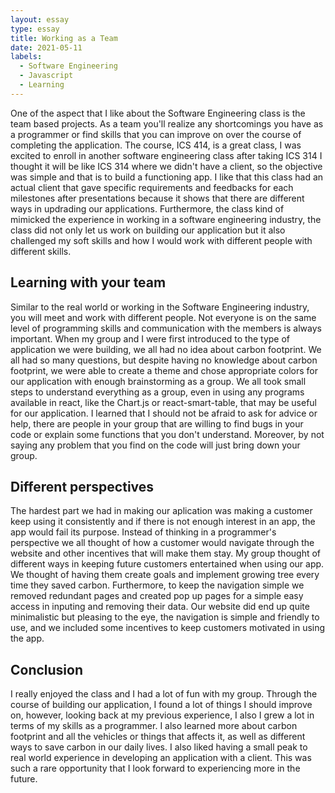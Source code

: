 ```yaml
---
layout: essay
type: essay
title: Working as a Team
date: 2021-05-11
labels:
  - Software Engineering
  - Javascript
  - Learning
---
```


One of the aspect that I like about the Software Engineering class is the team based projects. As a team you'll realize any shortcomings you have as a programmer or find skills that you can improve on over the course of completing the application. The course, ICS 414, is a great class, I was excited to enroll in another software engineering class after taking ICS 314 I thought it will be like ICS 314 where we didn't have a client, so the objective was simple and that is to build a functioning app. I like that this class had an actual client that gave specific requirements and feedbacks for each milestones after presentations because it shows that there are different ways in updrading our applications. Furthermore, the class kind of mimicked the experience in working in a software engineering industry, the class did not only let us work on building our application but it also challenged my soft skills and how I would work with different people with different skills. 

## Learning with your team
Similar to the real world or working in the Software Engineering industry, you will meet and work with different people. Not everyone is on the same level of programming skills and communication with the members is always important. When my group and I were first introduced to the type of application we were building, we all had no idea about carbon footprint. We all had so many questions, but despite having no knowledge about carbon footprint, we were able to create a theme and chose appropriate colors for our application with enough brainstorming as a group. We all took small steps to understand everything as a group, even in using any programs available in react, like the Chart.js or react-smart-table, that may be useful for our application. I learned that I should not be afraid to ask for advice or help, there are people in your group that are willing to find bugs in your code or explain some functions that you don't understand. Moreover, by not saying any problem that you find on the code will just bring down your group.

## Different perspectives 
The hardest part we had in making our aplication was making a customer keep using it consistently and if there is not enough interest in an app, the app would fail its purpose. Instead of thinking in a programmer's perspective we all thought of how a customer would navigate through the website and other incentives that will make them stay. My group thought of different ways in keeping future customers entertained when using our app. We thought of having them create goals and implement growing tree every time they saved carbon. Furthermore, to keep the navigation simple we removed redundant pages and created pop up pages for a simple easy access in inputing and removing their data. Our website did end up quite minimalistic but pleasing to the eye, the navigation is simple and friendly to use, and we included some incentives to keep customers motivated in using the app. 

## Conclusion 
I really enjoyed the class and I had a lot of fun with my group. Through the course of building our application, I found a lot of things I should improve on, however, looking back at my previous experience, I also I grew a lot in terms of my skills as a programmer. I also learned more about carbon footprint and all the vehicles or things that affects it, as well as different ways to save carbon in our daily lives. I also liked having a small peak to real world experience in developing an application with a client. This was such a rare opportunity that I look forward to experiencing more in the future.

